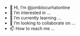 - 👋 Hi, I’m @jomblocurhatonline
- 👀 I’m interested in ...
- 🌱 I’m currently learning ...
- 💞️ I’m looking to collaborate on ...
- 📫 How to reach me ...

<!---
jomblocurhatonline/jomblocurhatonline is a ✨ special ✨ repository because its `README.md` (this file) appears on your GitHub profile.
You can click the Preview link to take a look at your changes.
--->
